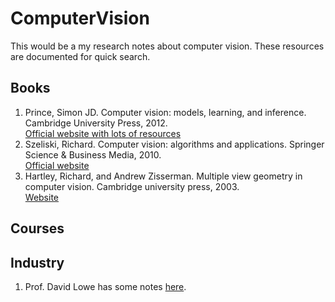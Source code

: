 # ComputerVision

This would be a my research notes about computer vision. 
These resources are documented for quick search.

## Books
1. Prince, Simon JD. Computer vision: models, learning, and inference. Cambridge University Press, 2012.<br/>
[Official website with lots of resources](http://www.computervisionmodels.com/)
2. Szeliski, Richard. Computer vision: algorithms and applications. Springer Science & Business Media, 2010.<br/>
[Official website](http://szeliski.org/Book/)
3. Hartley, Richard, and Andrew Zisserman. Multiple view geometry in computer vision. Cambridge university press, 2003.<br/>
[Website](http://www.robots.ox.ac.uk/~vgg/hzbook/)

## Courses

## Industry
1. Prof. David Lowe has some notes [here](http://www.cs.ubc.ca/~lowe/vision.html).
